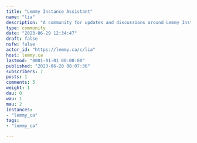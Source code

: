 ```yaml
---
title: "Lemmy Instance Assistant" 
name: "lia"
description: "A community for updates and discussions around Lemmy Instance Assistant, and other fediverse tools/browser extensions"
type: community
date: "2023-06-29 12:34:47"
draft: false
nsfw: false
actor_id: "https://lemmy.ca/c/lia"
host: lemmy.ca
lastmod: "0001-01-01 00:00:00"
published: "2023-06-20 08:07:36"
subscribers: 7
posts: 1
comments: 5
weight: 1
dau: 0
wau: 1
mau: 2
instances:
- "lemmy_ca"
tags: 
- "lemmy_ca"

---
```

